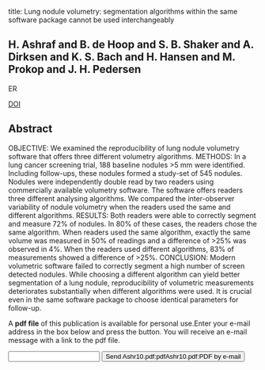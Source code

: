 title: Lung nodule volumetry: segmentation algorithms within the same software package cannot be used interchangeably

## H. Ashraf and B. de Hoop and S. B. Shaker and A. Dirksen and K. S. Bach and H. Hansen and M. Prokop and J. H. Pedersen
ER

<a href="https://doi.org/10.1007/s00330-010-1749-z">DOI</a>

## Abstract
OBJECTIVE: We examined the reproducibility of lung nodule volumetry software that offers three different volumetry algorithms. METHODS: In a lung cancer screening trial, 188 baseline nodules >5 mm were identified. Including follow-ups, these nodules formed a study-set of 545 nodules. Nodules were independently double read by two readers using commercially available volumetry software. The software offers readers three different analysing algorithms. We compared the inter-observer variability of nodule volumetry when the readers used the same and different algorithms. RESULTS: Both readers were able to correctly segment and measure 72% of nodules. In 80% of these cases, the readers chose the same algorithm. When readers used the same algorithm, exactly the same volume was measured in 50% of readings and a difference of >25% was observed in 4%. When the readers used different algorithms, 83% of measurements showed a difference of >25%. CONCLUSION: Modern volumetric software failed to correctly segment a high number of screen detected nodules. While choosing a different algorithm can yield better segmentation of a lung nodule, reproducibility of volumetric measurements deteriorates substantially when different algorithms were used. It is crucial even in the same software package to choose identical parameters for follow-up.

A <b>pdf file</b> of this publication is available for personal use.Enter your e-mail address in the box below and press the button. You will receive an e-mail message with a link to the pdf file.
<form action="sender.php">  <input type="text" name="email">  <input type="submit" value="Send Ashr10.pdf:pdfAshr10.pdf:PDF by e-mail"></form>